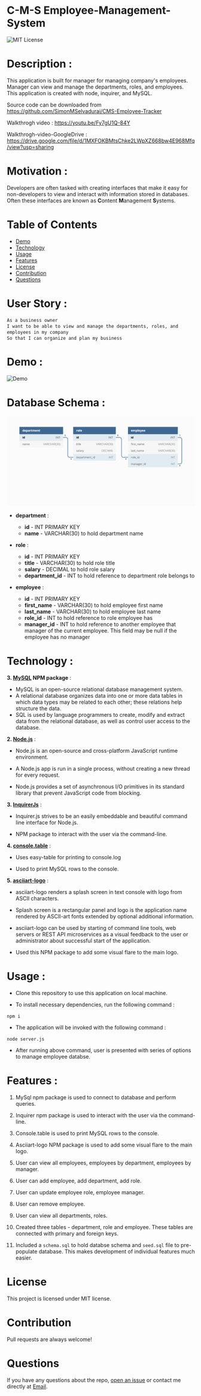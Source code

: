 # C-M-S Employee-Management-System

![MIT License](https://img.shields.io/badge/license-MIT-green)

# Description :

This application is built for manager for managing company's employees. Manager can view and manage the departments, roles, and employees. This application is created with node, inquirer, and MySQL.

Source code can be downloaded from https://github.com/SimonMSelvadurai/CMS-Employee-Tracker

Walkthrogh video :   https://youtu.be/Fy7gU1Q-84Y 

Walkthrogh-video-GoogleDrive : https://drive.google.com/file/d/1MXFOKBMtsChke2LWpXZ668bw4E968Mfq/view?usp=sharing


# Motivation :

Developers are often tasked with creating interfaces that make it easy for non-developers to view and interact with information stored in databases. Often these interfaces are known as **C**ontent **M**anagement **S**ystems.

# Table of Contents

- [Demo](#demo)
- [Technology](#technology)
- [Usage](#usage)
- [Features](#features)
- [License](#license)
- [Contribution](#contribution)
- [Questions](#questions)

# User Story :

```
As a business owner
I want to be able to view and manage the departments, roles, and employees in my company
So that I can organize and plan my business
```

# Demo :

![Demo](./assets/video/CMS-Employee-Tracker.gif)

# Database Schema :

![Database Schema](./assets/images/12-sql-homework-demo-01.png)

- **department** :

  - **id** - INT PRIMARY KEY
  - **name** - VARCHAR(30) to hold department name

- **role** :

  - **id** - INT PRIMARY KEY
  - **title** - VARCHAR(30) to hold role title
  - **salary** - DECIMAL to hold role salary
  - **department_id** - INT to hold reference to department role belongs to

- **employee** :

  - **id** - INT PRIMARY KEY
  - **first_name** - VARCHAR(30) to hold employee first name
  - **last_name** - VARCHAR(30) to hold employee last name
  - **role_id** - INT to hold reference to role employee has
  - **manager_id** - INT to hold reference to another employee that manager of the current employee. This field may be null if the employee has no manager

# Technology :

**3. [MySQL](https://www.npmjs.com/package/mysql) NPM package** :

- MySQL is an open-source relational database management system.
- A relational database organizes data into one or more data tables in which data types may be related to each other; these relations help structure the data.
- SQL is used by language programmers to create, modify and extract data from the relational database, as well as control user access to the database.

**2. [Node.js](https://nodejs.org/en/)** :

- Node.js is an open-source and cross-platform JavaScript runtime environment.

- A Node.js app is run in a single process, without creating a new thread for every request.

- Node.js provides a set of asynchronous I/O primitives in its standard library that prevent JavaScript code from blocking.

**3. [InquirerJs](https://www.npmjs.com/package/inquirer/v/0.2.3)** :

- Inquirer.js strives to be an easily embeddable and beautiful command line interface for Node.js.

- NPM package to interact with the user via the command-line.

**4. [console.table](https://www.npmjs.com/package/console.table)** :

- Uses easy-table for printing to console.log

- Used to print MySQL rows to the console.

**5. [asciiart-logo](https://www.npmjs.com/package/asciiart-logo)** :

- asciiart-logo renders a splash screen in text console with logo from ASCII characters.

- Splash screen is a rectangular panel and logo is the application name rendered by ASCII-art fonts extended by optional additional information.

- asciiart-logo can be used by starting of command line tools, web servers or REST API microservices as a visual feedback to the user or administrator about successful start of the application.

- Used this NPM package to add some visual flare to the main logo.

# Usage :

- Clone this repository to use this application on local machine.

- To install necessary dependencies, run the following command :

```
npm i
```

- The application will be invoked with the following command :

```
node server.js
```

- After running above command, user is presented with series of options to manage employee databse.

# Features :

1. MySql npm package is used to connect to database and perform queries.

2. Inquirer npm package is used to interact with the user via the command-line.

3. Console.table is used to print MySQL rows to the console.

4. Asciiart-logo NPM package is used to add some visual flare to the main logo.

5. User can view all employees, employees by department, employees by manager.

6. User can add employee, add department, add role.

7. User can update employee role, employee manager.

8. User can remove employee.

9. User can view all departments, roles.

10. Created three tables - department, role and employee. These tables are connected with primary and foreign keys.

11. Included a `schema.sql` to hold databse schema and `seed.sql` file to pre-populate database. This makes development of individual features much easier.

# License

This project is licensed under MIT license.

# Contribution

Pull requests are always welcome!

# Questions

If you have any questions about the repo,
[open an issue](https://github.com/SimonMSelvadurai/CMS-Employee-Tracker/issues)
or contact me directly at [Email](mailto:simon.selvadurai0607@gmail.com).
